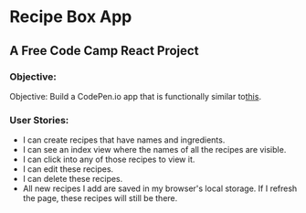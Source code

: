 # Recipe Box App

## A Free Code Camp React Project

### Objective:

Objective: Build a CodePen.io app that is functionally similar to[this](https://codepen.io/FreeCodeCamp/full/xVXWag).

### User Stories:

* I can create recipes that have names and ingredients.
* I can see an index view where the names of all the recipes are visible.
* I can click into any of those recipes to view it.
* I can edit these recipes.
* I can delete these recipes.
* All new recipes I add are saved in my browser's local storage. If I refresh the page, these recipes will still be there.
